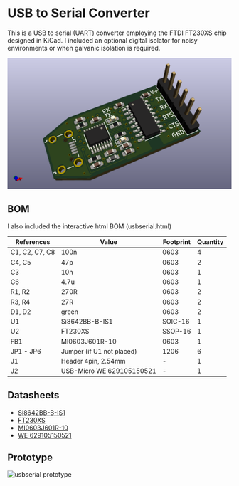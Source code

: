 # USB to Serial Converter

This is a USB to serial (UART) converter employing the FTDI FT230XS chip designed in KiCad. I 
included an optional digital isolator for noisy environments or when galvanic 
isolation is required. 

![usbserial render](usbserial.png)


## BOM

I also included the interactive html BOM (usbserial.html) 

| References     | Value                     | Footprint | Quantity |
|----------------|---------------------------|-----------|----------|
| C1, C2, C7, C8 | 100n                      | 0603      | 4        |
| C4, C5         | 47p                       | 0603      | 2        |
| C3             | 10n                       | 0603      | 1        |
| C6             | 4.7u                      | 0603      | 1        |
| R1, R2         | 270R                      | 0603      | 2        |
| R3, R4         | 27R                       | 0603      | 2        |
| D1, D2         | green                     | 0603      | 2        |
| U1             | Si8642BB-B-IS1            | SOIC-16   | 1        |
| U2             | FT230XS                   | SSOP-16   | 1        |
| FB1            | MI0603J601R-10            | 0603      | 1        |
| JP1 - JP6      | Jumper (if U1 not placed) | 1206      | 6        |
| J1             | Header 4pin, 2.54mm       | -         | 1        |
| J2             | USB-Micro WE 629105150521 | -         | 1        |

## Datasheets

* [Si8642BB-B-IS1](https://www.silabs.com/documents/public/data-sheets/si864x-datasheet.pdf)
* [FT230XS](https://www.ftdichip.com/Support/Documents/DataSheets/ICs/DS_FT230X.pdf)
* [MI0603J601R-10](https://www.laird.com/sites/default/files/2019-04/MI0603J601R-10_0.pdf)
* [WE 629105150521](https://www.we-online.com/catalog/en/COM_MICRO_SMT_TYPE_B_HORIZONTAL_HIGH_CURRENT/)

## Prototype

![usbserial prototype](usbserial_prototype.png)
